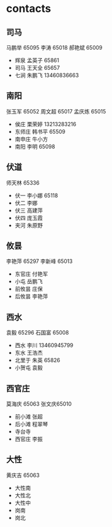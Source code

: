 # contacts

## 司马
马鹏举 65095 李涛 65018 郝艳斌 65009
* 辉泉 孟英子 65861
* 司马 王天全 65657
* 七涧 朱鹏飞 13460836663

## 南阳  
张玉军 65052 周文超 65017 孟庆炼 65015
* 侯庄 栗荣婷 13213283216
* 东师庄 韩书平 65509
* 南申庄 牛小方
* 南阳 李明 65098

## 伏道 
师天林 65336 
* 伏一 李小娜 65118
* 伏二 李娜
* 伏三 高建萍
* 伏四 庞玉霞
* 夹河 朱原野

## 攸昙 
李艳萍 65297 李新峰 65013
* 东官庄 付艳军
* 小屯 岳鹏飞
* 前攸昙 庄保
* 后攸昙 李艳萍

## 西水 
袁毅 65296 石国富 65008
* 西水 李川 13460945799
* 东水 王浩杰 
* 北里于 朱英 65826
* 小贺屯 袁毅

## 西官庄 
莫海庆 65063 张文庆65010
* 前小滩 张超
* 后小滩 程翠琴
* 寺台寺
* 西官庄 李振

## 大性 
黄庆吉 65063
* 大性南
* 大性北
* 大性中
* 岗南
* 岗北
